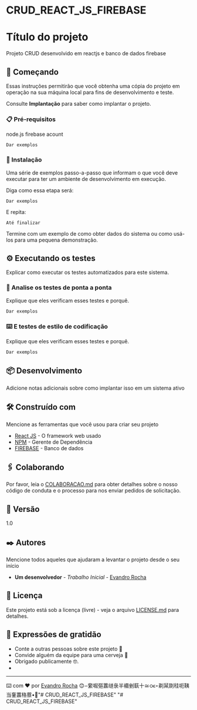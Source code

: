 # CRUD_REACT_JS_FIREBASE
# Título do projeto

Projeto CRUD desenvolvido em reactjs e banco de dados firebase

## 🚀 Começando

Essas instruções permitirão que você obtenha uma cópia do projeto em operação na sua máquina local para fins de desenvolvimento e teste.

Consulte **Implantação** para saber como implantar o projeto.

### 📋 Pré-requisitos

node.js
firebase acount

```
Dar exemplos
```

### 🔧 Instalação

Uma série de exemplos passo-a-passo que informam o que você deve executar para ter um ambiente de desenvolvimento em execução.

Diga como essa etapa será:

```
Dar exemplos
```

E repita:

```
Até finalizar
```

Termine com um exemplo de como obter dados do sistema ou como usá-los para uma pequena demonstração.

## ⚙️ Executando os testes

Explicar como executar os testes automatizados para este sistema.

### 🔩 Analise os testes de ponta a ponta

Explique que eles verificam esses testes e porquê.

```
Dar exemplos
```

### ⌨️ E testes de estilo de codificação

Explique que eles verificam esses testes e porquê.

```
Dar exemplos
```

## 📦 Desenvolvimento

Adicione notas adicionais sobre como implantar isso em um sistema ativo

## 🛠️ Construído com

Mencione as ferramentas que você usou para criar seu projeto

* [React JS](https://pt-br.reactjs.org/) - O framework web usado
* [NPM](https://www.npmjs.com/) - Gerente de Dependência
* [FIREBASE](https://firebase.google.com/) - Banco de dados

## 🖇️ Colaborando

Por favor, leia o [COLABORACAO.md](https://github.com/evandromat/) para obter detalhes sobre o nosso código de conduta e o processo para nos enviar pedidos de solicitação.

## 📌 Versão

1.0

## ✒️ Autores

Mencione todos aqueles que ajudaram a levantar o projeto desde o seu início

* **Um desenvolvedor** - *Trabalho Inicial* - [Evandro Rocha](https://github.com/evandromat/)




## 📄 Licença

Este projeto está sob a licença (livre) - veja o arquivo [LICENSE.md](https://github.com/evandromat/) para detalhes.

## 🎁 Expressões de gratidão

* Conte a outras pessoas sobre este projeto 📢
* Convide alguém da equipe para uma cerveja 🍺 
* Obrigado publicamente 🤓.
*


---
⌨️ com ❤️ por [Evandro Rocha](https://github.com/evandromat/) 😊⌢䌠啒彄䕒䍁彔半䙟剉䉅十≅ഠ∊‣剃䑕剟䅅呃䩟当䥆䕒䅂䕓•਍"# CRUD_REACT_JS_FIREBASE" 
"# CRUD_REACT_JS_FIREBASE" 
